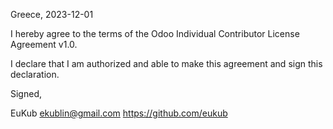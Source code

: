 Greece, 2023-12-01

I hereby agree to the terms of the Odoo Individual Contributor License
Agreement v1.0.

I declare that I am authorized and able to make this agreement and sign this
declaration.

Signed,

EuKub ekublin@gmail.com https://github.com/eukub
